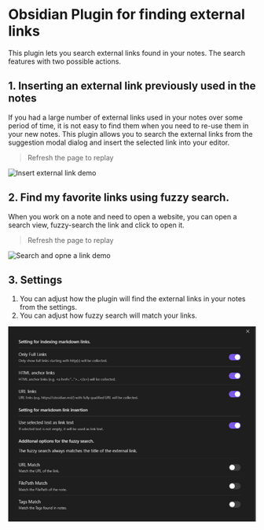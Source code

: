 # Obsidian Plugin for finding external links

This plugin lets you search external links found in your notes. The search features with two possible actions.

## 1. Inserting an external link previously used in the notes

If you had a large number of external links used in your notes over some period of time, it is not easy to find them when you need to re-use them in your new notes. This plugin allows you to search the external links from the suggestion modal dialog and insert the selected link into your editor.

> Refresh the page to replay

![Insert external link demo](images/insert_ext_link.gif)
## 2. Find my favorite links using fuzzy search.

When you work on a note and need to open a website, you can open a search view, fuzzy-search the link and click to open it.

> Refresh the page to replay

![Search and opne a link demo](images/search_and_open.gif)

## 3. Settings

1. You can adjust how the plugin will find the external links in your notes from the settings.
2. You can adjust how fuzzy search will match your links.

![Settings](images/settings.png)
